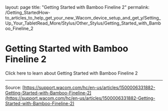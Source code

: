 layout: page
title: "Getting Started with Bamboo Fineline 2"
permalink: /Getting_StartedHow-to_articles_to_help_get_your_new_Wacom_device_setup_and_get_y/Setting_Up_Your_TabletRead_More/Stylus/Other_Stylus/Getting_Started_with_Bamboo_Fineline_2

# Getting Started with Bamboo Fineline 2

Click here to learn about Getting Started with Bamboo Fineline 2

---
Source: [https://support.wacom.com/hc/en-us/articles/1500006331882-Getting-Started-with-Bamboo-Fineline-2](https://support.wacom.com/hc/en-us/articles/1500006331882-Getting-Started-with-Bamboo-Fineline-2)
